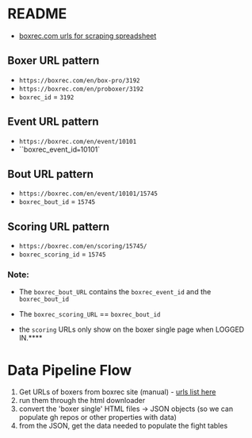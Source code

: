 # README

- [boxrec.com urls for scraping spreadsheet](https://docs.google.com/spreadsheets/d/1lw0N35utzNS4m00qVYPfLtSXFM_0IKBxBNL8fmr6lKg/edit?gid=1#gid=1)


## Boxer URL pattern

- `https://boxrec.com/en/box-pro/3192`
- `https://boxrec.com/en/proboxer/3192`
- `boxrec_id` = `3192` 

## Event URL pattern

- `https://boxrec.com/en/event/10101`
- ``boxrec_event_id` = `10101`

## Bout URL pattern

- `https://boxrec.com/en/event/10101/15745`
- `boxrec_bout_id` = `15745`

## Scoring URL pattern

- `https://boxrec.com/en/scoring/15745/`
- `boxrec_scoring_id` = `15745`


### Note:

- The `boxrec_bout_URL` contains the `boxrec_event_id` and the `boxrec_bout_id`

- The `boxrec_scoring_URL` == `boxrec_bout_id`

- the `scoring` URLs only show on the boxer single page when LOGGED IN.****


# Data Pipeline Flow

1. Get URLs of boxers from boxrec site (manual) - [urls list here](https://docs.google.com/spreadsheets/d/1lw0N35utzNS4m00qVYPfLtSXFM_0IKBxBNL8fmr6lKg/edit?gid=1#gid=1)
2. run them through the html downloader
3. convert the 'boxer single' HTML files -> JSON objects (so we can populate gh repos or other properties with data)
4. from the JSON, get the data needed to populate the fight tables